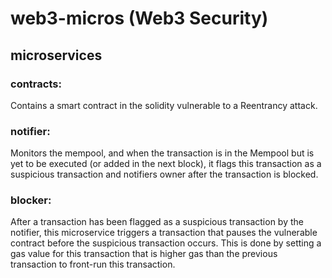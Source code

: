 # web3-micros (Web3 Security)

## microservices

### contracts:

Contains a smart contract in the solidity vulnerable to a Reentrancy attack.

### notifier:

Monitors the mempool, and when the transaction is in the Mempool but is yet to be executed (or added in the next block), it flags this transaction as a suspicious transaction and notifiers owner after the transaction is blocked.

### blocker:

After a transaction has been flagged as a suspicious transaction by the notifier, this microservice triggers a transaction that pauses the vulnerable contract before the suspicious transaction occurs. This is done by setting a gas value for this transaction that is higher gas than the previous transaction to front-run this transaction.
